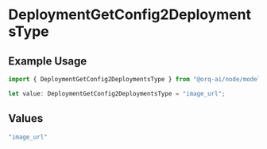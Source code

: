 # DeploymentGetConfig2DeploymentsType

## Example Usage

```typescript
import { DeploymentGetConfig2DeploymentsType } from "@orq-ai/node/models/operations";

let value: DeploymentGetConfig2DeploymentsType = "image_url";
```

## Values

```typescript
"image_url"
```